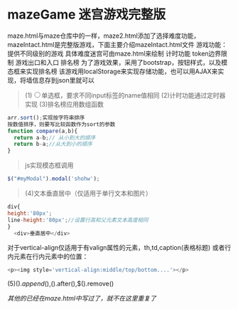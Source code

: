 # mazeGame   迷宫游戏完整版
maze.html与maze仓库中的一样，maze2.html添加了选择难度功能，mazeIntact.html是完整版游戏，下面主要介绍mazeIntact.html文件
游戏功能：提供不同级别的游戏 具体难度迷宫可由maze.html来绘制
          计时功能
          token边界限制
          游戏出口和入口
          排名榜
  为了游戏效果，采用了bootstrap，按钮样式，以及模态框来实现排名榜
  该游戏用localStorage来实现存储功能，也可以用AJAX来实现，将墙信息存到json里就可以<br/>
>(1)<input type='radio' name='level'>单选框，要求不同input标签的name值相同
>(2)计时功能通过定时器实现
>(3)排名榜应用数组函数
```javascript      
arr.sort();实现按字符串排序
按数值排序，则要写比较函数作为sort的参数
function compare(a,b){
  return a-b;// 从小到大的顺序
  return b-a;//从大到小的顺序
}
```
>js实现模态框调用
```javascript
$("#myModal").modal('shohw');
```
>(4)文本垂直居中（仅适用于单行文本和图片）
```javascript
div{
height:'80px';
line-height:'80px';//设置行高和父元素文本高度相同
}
  <div>垂直居中</div>
```
对于vertical-align仅适用于有valign属性的元素，th,td,caption(表格标题)
或者行内元素在行内元素中的位置：
```javascript
<p><img style='vertical-align:middle/top/bottom....'></p>
```
(5)$().append(),$().after(),$().remove()

*其他的已经在maze.html中写过了，就不在这里重复了*
